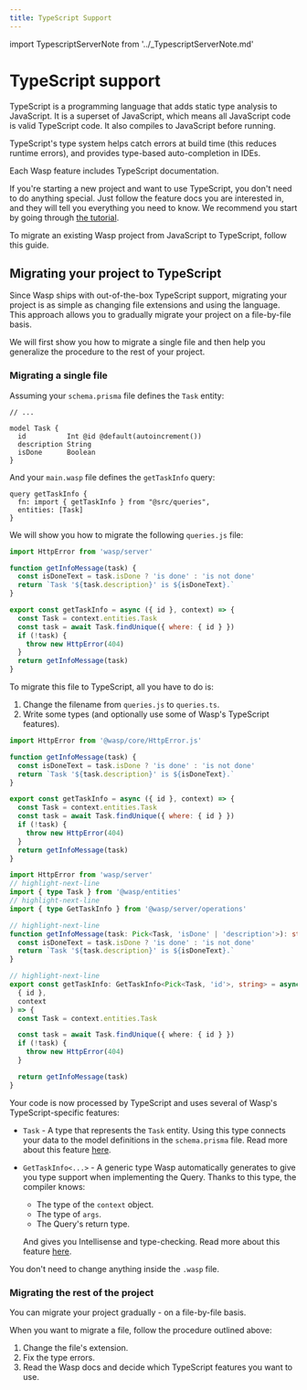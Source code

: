 ```yaml
---
title: TypeScript Support
---
```


import TypescriptServerNote from '../_TypescriptServerNote.md'

# TypeScript support

TypeScript is a programming language that adds static type analysis to JavaScript.
It is a superset of JavaScript, which means all JavaScript code is valid TypeScript code.
It also compiles to JavaScript before running.

TypeScript's type system helps catch errors at build time (this reduces runtime errors), and provides type-based auto-completion in IDEs.

Each Wasp feature includes TypeScript documentation.

If you're starting a new project and want to use TypeScript, you don't need to do anything special.
Just follow the feature docs you are interested in, and they will tell you everything you need to know.
We recommend you start by going through [the tutorial](../tutorial/01-create.md).

To migrate an existing Wasp project from JavaScript to TypeScript, follow this guide.

## Migrating your project to TypeScript

Since Wasp ships with out-of-the-box TypeScript support, migrating your project is as simple as changing file extensions and using the language.
This approach allows you to gradually migrate your project on a file-by-file basis.

We will first show you how to migrate a single file and then help you generalize the procedure to the rest of your project.

### Migrating a single file

Assuming your `schema.prisma` file defines the `Task` entity:

```prisma title="schema.prisma"
// ...

model Task {
  id          Int @id @default(autoincrement())
  description String
  isDone      Boolean
}
```

And your `main.wasp` file defines the `getTaskInfo` query:

```wasp title=main.wasp
query getTaskInfo {
  fn: import { getTaskInfo } from "@src/queries",
  entities: [Task]
}
```

We will show you how to migrate the following `queries.js` file:

```javascript title="src/queries.js"
import HttpError from 'wasp/server'

function getInfoMessage(task) {
  const isDoneText = task.isDone ? 'is done' : 'is not done'
  return `Task '${task.description}' is ${isDoneText}.`
}

export const getTaskInfo = async ({ id }, context) => {
  const Task = context.entities.Task
  const task = await Task.findUnique({ where: { id } })
  if (!task) {
    throw new HttpError(404)
  }
  return getInfoMessage(task)
}
```

To migrate this file to TypeScript, all you have to do is:

1. Change the filename from `queries.js` to `queries.ts`.
2. Write some types (and optionally use some of Wasp's TypeScript features).

<Tabs>
<TabItem value="before" label="Before">

```javascript title="src/queries.js"
import HttpError from '@wasp/core/HttpError.js'

function getInfoMessage(task) {
  const isDoneText = task.isDone ? 'is done' : 'is not done'
  return `Task '${task.description}' is ${isDoneText}.`
}

export const getTaskInfo = async ({ id }, context) => {
  const Task = context.entities.Task
  const task = await Task.findUnique({ where: { id } })
  if (!task) {
    throw new HttpError(404)
  }
  return getInfoMessage(task)
}
```

</TabItem>
<TabItem value="after" label="After">

```typescript title=src/queries.ts
import HttpError from 'wasp/server'
// highlight-next-line
import { type Task } from '@wasp/entities'
// highlight-next-line
import { type GetTaskInfo } from '@wasp/server/operations'

// highlight-next-line
function getInfoMessage(task: Pick<Task, 'isDone' | 'description'>): string {
  const isDoneText = task.isDone ? 'is done' : 'is not done'
  return `Task '${task.description}' is ${isDoneText}.`
}

// highlight-next-line
export const getTaskInfo: GetTaskInfo<Pick<Task, 'id'>, string> = async (
  { id },
  context
) => {
  const Task = context.entities.Task

  const task = await Task.findUnique({ where: { id } })
  if (!task) {
    throw new HttpError(404)
  }

  return getInfoMessage(task)
}
```

</TabItem>
</Tabs>

Your code is now processed by TypeScript and uses several of Wasp's TypeScript-specific features:

- `Task` - A type that represents the `Task` entity. Using this type connects your data to the model definitions in the `schema.prisma` file. Read more about this feature [here](../data-model/entities).
- `GetTaskInfo<...>` - A generic type Wasp automatically generates to give you type
  support when implementing the Query. Thanks to this type, the compiler knows:

  - The type of the `context` object.
  - The type of `args`.
  - The Query's return type.

  And gives you Intellisense and type-checking. Read more about this feature [here](../data-model/operations/queries#implementing-queries).

You don't need to change anything inside the `.wasp` file.

### Migrating the rest of the project

You can migrate your project gradually - on a file-by-file basis.

When you want to migrate a file, follow the procedure outlined above:

1.  Change the file's extension.
2.  Fix the type errors.
3.  Read the Wasp docs and decide which TypeScript features you want to use.

<TypescriptServerNote />
